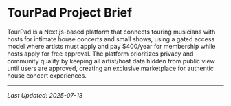 # TourPad Project Brief

TourPad is a Next.js-based platform that connects touring musicians with hosts for intimate house concerts and small shows, using a gated access model where artists must apply and pay $400/year for membership while hosts apply for free approval. The platform prioritizes privacy and community quality by keeping all artist/host data hidden from public view until users are approved, creating an exclusive marketplace for authentic house concert experiences.

---
*Last Updated: 2025-07-13*